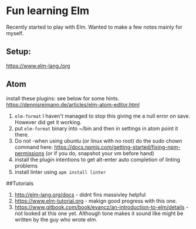 # Fun learning Elm

Recently started to play with Elm. Wanted to make a few notes mainly for myself.

## Setup:
https://www.elm-lang./org

## Atom
install these plugins: see below for some hints.
https://dennisreimann.de/articles/elm-atom-editor.html


1. `elm-format` I haven't managed to stop this giving me a null error on save. However did get it working.
1. put `elm-format` binary into ~/bin and then in settings in atom point it there.
2. Do not -when using ubuntu (or linux with no root) do the sudo chown command here:  https://docs.npmjs.com/getting-started/fixing-npm-permissions (or if you do, snapshot your vm before hand)
3. install the plugin intentions to get alt-enter auto completion of linting problems
4. install linter using `apm install linter`

##Tutorials
1. http://elm-lang.org/docs - didnt fins massivley helpful
2. https://www.elm-tutorial.org - makign good progress with this one.
3. https://www.gitbook.com/book/evancz/an-introduction-to-elm/details - not looked at this one yet. Although tone makes it sound like might be written by the guy who wrote elm.
